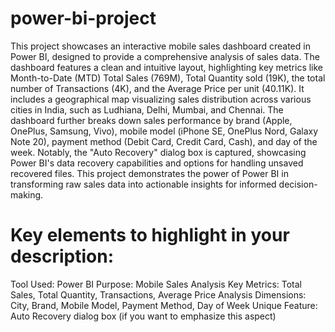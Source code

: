 # power-bi-project

This project showcases an interactive mobile sales dashboard created in Power BI, designed to provide a comprehensive analysis of sales data.  The dashboard features a clean and intuitive layout, highlighting key metrics like Month-to-Date (MTD) Total Sales (769M), Total Quantity sold (19K), the total number of Transactions (4K), and the Average Price per unit (40.11K). It includes a geographical map visualizing sales distribution across various cities in India, such as Ludhiana, Delhi, Mumbai, and Chennai.  The dashboard further breaks down sales performance by brand (Apple, OnePlus, Samsung, Vivo), mobile model (iPhone SE, OnePlus Nord, Galaxy Note 20), payment method (Debit Card, Credit Card, Cash), and day of the week.  Notably, the "Auto Recovery" dialog box is captured, showcasing Power BI's data recovery capabilities and options for handling unsaved recovered files.  This project demonstrates the power of Power BI in transforming raw sales data into actionable insights for informed decision-making. 
 
# Key elements to highlight in your description:

Tool Used: Power BI
Purpose: Mobile Sales Analysis
Key Metrics: Total Sales, Total Quantity, Transactions, Average Price
Analysis Dimensions: City, Brand, Mobile Model, Payment Method, Day of Week
Unique Feature: Auto Recovery dialog box (if you want to emphasize this aspect)

